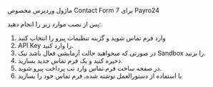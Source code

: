 ماژول وردپرس مخصوص  Contact Form 7 برای Payro24

پس از نصب موارد زیر را انجام دهید:
1. وارد فرم تماس شوید و گزینه تنظیمات پیرو را انتخاب کنید
2.  API Key  را وارد کنید.
3.  در صورتی که میخواهید حالت آزمایشی فعال باشد تیک Sandbox را بزنید.
4.  ذخیره کنید و یک فرم تماس جدید بسازید.
5.  در صفحه ساخت فرم تماس وارد تب پرداخت پیرو شوید.
6.  با استفاده از دستورالعمل نوشته شده، فرم تماس خود را بسازید
  

